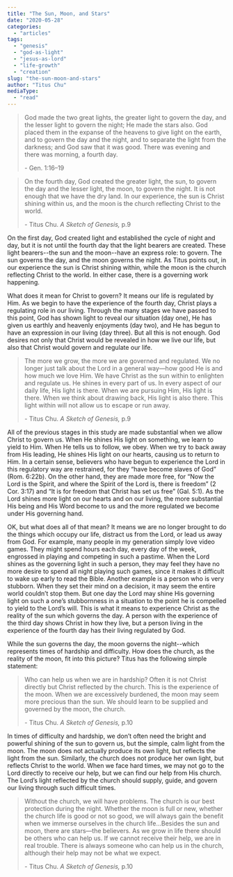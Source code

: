 ```yaml
---
title: "The Sun, Moon, and Stars"
date: "2020-05-28"
categories: 
  - "articles"
tags: 
  - "genesis"
  - "god-as-light"
  - "jesus-as-lord"
  - "life-growth"
  - "creation"
slug: "the-sun-moon-and-stars"
author: "Titus Chu"
mediaType: 
  - "read"
---
```


> God made the two great lights, the greater light to govern the day, and the lesser light to govern the night; He made the stars also. God placed them in the expanse of the heavens to give light on the earth, and to govern the day and the night, and to separate the light from the darkness; and God saw that it was good. There was evening and there was morning, a fourth day.
> 
> \- Gen. 1:16–19

> On the fourth day, God created the greater light, the sun, to govern the day and the lesser light, the moon, to govern the night. It is not enough that we have the dry land. In our experience, the sun is Christ shining within us, and the moon is the church reflecting Christ to the world.
> 
> \- Titus Chu. _A Sketch of Genesis,_ p.9

On the first day, God created light and established the cycle of night and day, but it is not until the fourth day that the light bearers are created. These light bearers--the sun and the moon--have an express role: to govern. The sun governs the day, and the moon governs the night. As Titus points out, in our experience the sun is Christ shining within, while the moon is the church reflecting Christ to the world. In either case, there is a governing work happening.

What does it mean for Christ to govern? It means our life is regulated by Him. As we begin to have the experience of the fourth day, Christ plays a regulating role in our living. Through the many stages we have passed to this point, God has shown light to reveal our situation (day one), He has given us earthly and heavenly enjoyments (day two), and He has begun to have an expression in our living (day three). But all this is not enough. God desires not only that Christ would be revealed in how we live our life, but also that Christ would govern and regulate our life.

> The more we grow, the more we are governed and regulated. We no longer just talk about the Lord in a general way—how good He is and how much we love Him. We have Christ as the sun within to enlighten and regulate us. He shines in every part of us. In every aspect of our daily life, His light is there. When we are pursuing Him, His light is there. When we think about drawing back, His light is also there. This light within will not allow us to escape or run away.
> 
> \- Titus Chu. _A Sketch of Genesis,_ p.9

All of the previous stages in this study are made substantial when we allow Christ to govern us. When He shines His light on something, we learn to yield to Him. When He tells us to follow, we obey. When we try to back away from His leading, He shines His light on our hearts, causing us to return to Him. In a certain sense, believers who have begun to experience the Lord in this regulatory way are restrained, for they “have become slaves of God” (Rom. 6:22b). On the other hand, they are made more free, for “Now the Lord is the Spirit, and where the Spirit of the Lord is, there is freedom” (2 Cor. 3:17) and “It is for freedom that Christ has set us free” (Gal. 5:1). As the Lord shines more light on our hearts and on our living, the more substantial His being and His Word become to us and the more regulated we become under His governing hand.

OK, but what does all of that mean? It means we are no longer brought to do the things which occupy our life, distract us from the Lord, or lead us away from God. For example, many people in my generation simply love video games. They might spend hours each day, every day of the week, engrossed in playing and competing in such a pastime. When the Lord shines as the governing light in such a person, they may feel they have no more desire to spend all night playing such games, since it makes it difficult to wake up early to read the Bible. Another example is a person who is very stubborn. When they set their mind on a decision, it may seem the entire world couldn’t stop them. But one day the Lord may shine His governing light on such a one’s stubbornness in a situation to the point he is compelled to yield to the Lord’s will. This is what it means to experience Christ as the reality of the sun which governs the day. A person with the experience of the third day shows Christ in how they live, but a person living in the experience of the fourth day has their living regulated by God.

While the sun governs the day, the moon governs the night--which represents times of hardship and difficulty. How does the church, as the reality of the moon, fit into this picture? Titus has the following simple statement:

> Who can help us when we are in hardship? Often it is not Christ directly but Christ reflected by the church. This is the experience of the moon. When we are excessively burdened, the moon may seem more precious than the sun. We should learn to be supplied and governed by the moon, the church.
> 
> \- Titus Chu. _A Sketch of Genesis,_ p.10

In times of difficulty and hardship, we don’t often need the bright and powerful shining of the sun to govern us, but the simple, calm light from the moon. The moon does not actually produce its own light, but reflects the light from the sun. Similarly, the church does not produce her own light, but reflects Christ to the world. When we face hard times, we may not go to the Lord directly to receive our help, but we can find our help from His church. The Lord’s light reflected by the church should supply, guide, and govern our living through such difficult times.

> Without the church, we will have problems. The church is our best protection during the night. Whether the moon is full or new, whether the church life is good or not so good, we will always gain the benefit when we immerse ourselves in the church life…Besides the sun and moon, there are stars—the believers. As we grow in life there should be others who can help us. If we cannot receive their help, we are in real trouble. There is always someone who can help us in the church, although their help may not be what we expect.
> 
> \- Titus Chu. _A Sketch of Genesis,_ p.10
